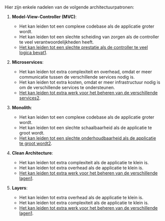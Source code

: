Hier zijn enkele nadelen van de volgende architectuurpatronen:

1. **Model-View-Controller (MVC)**:
    
    - Het kan leiden tot een complexe codebase als de applicatie groter wordt.
    - Het kan leiden tot een slechte scheiding van zorgen als de controller te veel verantwoordelijkheden heeft.
    - [Het kan leiden tot een slechte prestatie als de controller te veel logica bevat](https://appmaster.io/nl/blog/architecturale-patronen-mvc-mvp-en-mvvm)[1](https://appmaster.io/nl/blog/architecturale-patronen-mvc-mvp-en-mvvm).
2. **Microservices**:
    
    - Het kan leiden tot extra complexiteit en overhead, omdat er meer communicatie tussen de verschillende services nodig is.
    - Het kan leiden tot extra kosten, omdat er meer infrastructuur nodig is om de verschillende services te ondersteunen.
    - [Het kan leiden tot extra werk voor het beheren van de verschillende services](https://appmaster.io/nl/blog/architecturale-patronen-mvc-mvp-en-mvvm)[2](https://www.atlassian.com/nl/microservices/microservices-architecture/microservices-vs-monolith).
3. **Monolith**:
    
    - Het kan leiden tot een complexe codebase als de applicatie groter wordt.
    - Het kan leiden tot een slechte schaalbaarheid als de applicatie te groot wordt.
    - [Het kan leiden tot een slechte onderhoudbaarheid als de applicatie te groot wordt](https://appmaster.io/nl/blog/architecturale-patronen-mvc-mvp-en-mvvm)[2](https://www.atlassian.com/nl/microservices/microservices-architecture/microservices-vs-monolith).
4. **Clean Architecture**:
    
    - Het kan leiden tot extra complexiteit als de applicatie te klein is.
    - Het kan leiden tot extra overhead als de applicatie te klein is.
    - [Het kan leiden tot extra werk voor het beheren van de verschillende lagen](https://appmaster.io/nl/blog/architecturale-patronen-mvc-mvp-en-mvvm)[1](https://appmaster.io/nl/blog/architecturale-patronen-mvc-mvp-en-mvvm).
5. **Layers**:
    
    - Het kan leiden tot extra overhead als de applicatie te klein is.
    - Het kan leiden tot extra complexiteit als de applicatie te klein is.
    - [Het kan leiden tot extra werk voor het beheren van de verschillende lagen](https://appmaster.io/nl/blog/architecturale-patronen-mvc-mvp-en-mvvm)[1](https://appmaster.io/nl/blog/architecturale-patronen-mvc-mvp-en-mvvm).
